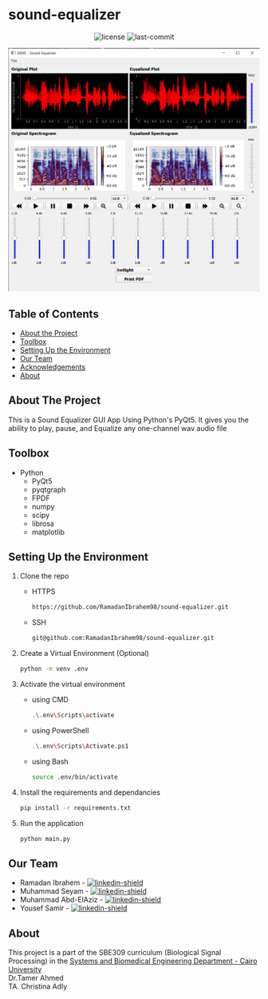 # sound-equalizer

<p align="center">
  <img src="https://img.shields.io/github/license/RamadanIbrahem98/sound-equalizer?style=plastic&logo=appveyor&color=blue" alt="license" />
  <img src="https://img.shields.io/github/last-commit/RamadanIbrahem98/sound-equalizer?style=plastic&logo=appveyor" alt="last-commit" />
</p>

<p align="center">
    <img src="assets/preview.png" />
</p>

## Table of Contents

-   [About the Project](#about-the-project)
-   [Toolbox](#toolbox)
-   [Setting Up the Environment](#setting-up-the-environment)
-   [Our Team](#our-team)
-   [Acknowledgements](#acknowledgements)
-   [About](#about)

## About The Project

This is a Sound Equalizer GUI App Using Python's PyQt5. It gives you the ability to play, pause, and Equalize any one-channel wav audio file

## Toolbox

-   Python
    -   PyQt5
    -   pyqtgraph
    -   FPDF
    -   numpy
    -   scipy
    -   librosa
    -   matplotlib

## Setting Up the Environment

1. Clone the repo
    - HTTPS
        ```sh
        https://github.com/RamadanIbrahem98/sound-equalizer.git
        ```
    - SSH
        ```sh
        git@github.com:RamadanIbrahem98/sound-equalizer.git
        ```
1. Create a Virtual Environment (Optional)
    ```sh
    python -m venv .env
    ```
1. Activate the virtual environment

    - using CMD
        ```sh
        .\.env\Scripts\activate
        ```
    - using PowerShell
        ```sh
        .\.env\Scripts\Activate.ps1
        ```
    - using Bash
        ```sh
        source .env/bin/activate
        ```

1. Install the requirements and dependancies
    ```sh
    pip install -r requirements.txt
    ```
1. Run the application
    ```sh
    python main.py
    ```

## Our Team

-   Ramadan Ibrahem - [![linkedin-shield]](https://www.linkedin.com/in/ramadanibrahem/)
-   Muhammad Seyam - [![linkedin-shield]](https://www.linkedin.com/in/mohamed-seyam-91b3b81b7/)
-   Muhammad Abd-ElAziz - [![linkedin-shield]](https://www.linkedin.com/in/mohamed-ahmed-abdelaziz)
-   Yousef Samir - [![linkedin-shield]](https://www.linkedin.com/in/youssef-samir-b24848191)

## About

This project is a part of the SBE309 curriculum (Biological Signal Processing) in the [Systems and Biomedical Engineering Department - Cairo University](http://bmes.cufe.edu.eg/)\
Dr.Tamer Ahmed\
TA. Christina Adly

[linkedin-shield]: https://img.shields.io/badge/-LinkedIn-black.svg?style=flat-square&logo=linkedin&colorB=555
